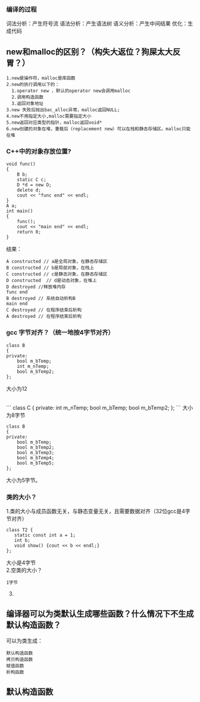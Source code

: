### 编译的过程
词法分析：产生符号流
语法分析：产生语法树
语义分析：产生中间结果
优化：生成代码

## new和malloc的区别？（构失大返位？狗屎太大反胃？）
```
1.new是操作符，malloc是库函数
2.new的执行调用以下的：
  1.operator new ，默认的operator new会调用malloc  
  2.调用构造函数
  3.返回对象地址
3.new 失败后抛出bac_alloc异常，malloc返回NULL;
4.new不用指定大小,malloc需要指定大小
5.new返回对应类型的指针，malloc返回void*
6.new创建的对象在堆，重载后（replacement new）可以在栈和静态存储区。malloc只能在堆
```
### C++中的对象存放位置?
```
void func()
{
    B b;
    static C c;
    D *d = new D;
    delete d;
    cout << "func end" << endl;
}
A a;
int main()
{
    func();
    cout << "main end" << endl;
    return 0;
}
```
结果：
```
A constructed // a是全局对象，在静态存储区
B constructed // b是局部对象，在栈上 
C constructed // c是静态对象，在静态存储区
D constructed  // d是动态对象，在堆上
D destroyed //释放堆内存
func end
B destroyed // 系统自动析构B
main end
C destroyed // 在程序结束后析构
A destroyed // 在程序结束后析构
```
### gcc 字节对齐？（统一地按4字节对齐）
```
class B  
{  
private:  
    bool m_bTemp;  
    int m_nTemp;  
    bool m_bTemp2;  
}; 
```
大小为12

<br>
```
class C  
{  
private:  
int m_nTemp;  
bool m_bTemp;  
bool m_bTemp2;  
};
```
大小为8字节
<br>

```
class B
{
private:
    bool m_bTemp;
    bool m_bTemp2;
    bool m_bTemp3;
    bool m_bTemp4;
    bool m_bTemp5;
};
```
大小为5字节。<br>

### 类的大小？
1.类的大小与成员函数无关，与静态变量无关，且需要数据对齐（32位gcc是4字节对齐）
```
class T2 {
   static const int a = 1;
   int b;
   void show() {cout << b << endl;}
};
```
大小是4字节<br>
2.空类的大小？
```
1字节
```
3.


## 编译器可以为类默认生成哪些函数？什么情况下不生成默认构造函数？
可以为类生成：
```
默认构造函数
拷贝构造函数
赋值函数
析构函数
```
## 默认构造函数

